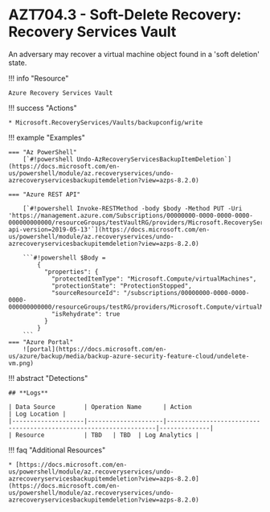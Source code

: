 # AZT704.3 - Soft-Delete Recovery: Recovery Services Vault

An adversary may recover a virtual machine object found in a 'soft deletion' state.

!!! info "Resource" 

	Azure Recovery Services Vault
	
!!! success "Actions"

	* Microsoft.RecoveryServices/Vaults/backupconfig/write

!!! example "Examples"

    === "Az PowerShell"
		[`#!powershell Undo-AzRecoveryServicesBackupItemDeletion`](https://docs.microsoft.com/en-us/powershell/module/az.recoveryservices/undo-azrecoveryservicesbackupitemdeletion?view=azps-8.2.0)
	
	=== "Azure REST API"
	
		[`#!powershell Invoke-RESTMethod -body $body -Method PUT -Uri 'https://management.azure.com/Subscriptions/00000000-0000-0000-0000-000000000000/resourceGroups/testVaultRG/providers/Microsoft.RecoveryServices/vaults/testVault/backupFabrics/Azure/protectionContainers/iaasvmcontainer;iaasvmcontainerv2;testRG;testVM/protectedItems/vm;iaasvmcontainerv2;testRG;testVM?api-version=2019-05-13'`](https://docs.microsoft.com/en-us/powershell/module/az.recoveryservices/undo-azrecoveryservicesbackupitemdeletion?view=azps-8.2.0)
		
		```#!powershell $Body =		
			{
			  "properties": {
				"protectedItemType": "Microsoft.Compute/virtualMachines",
				"protectionState": "ProtectionStopped",
				"sourceResourceId": "/subscriptions/00000000-0000-0000-0000-000000000000/resourceGroups/testRG/providers/Microsoft.Compute/virtualMachines/testVM",
				"isRehydrate": true
			  }
			}
		``` 
    === "Azure Portal"
    	![portal](https://docs.microsoft.com/en-us/azure/backup/media/backup-azure-security-feature-cloud/undelete-vm.png)

!!! abstract "Detections"

	## **Logs** 

    | Data Source        | Operation Name      | Action                                                            | Log Location |
    |--------------------|---------------------|-------------------------------------------------------------------|--------------|
    | Resource           | TBD	 | TBD	| Log Analytics |       

   
!!! faq "Additional Resources"

	* [https://docs.microsoft.com/en-us/powershell/module/az.recoveryservices/undo-azrecoveryservicesbackupitemdeletion?view=azps-8.2.0](https://docs.microsoft.com/en-us/powershell/module/az.recoveryservices/undo-azrecoveryservicesbackupitemdeletion?view=azps-8.2.0)